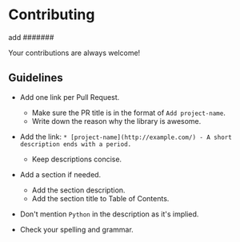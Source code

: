 # Contributing
####

add
#######

Your contributions are always welcome!

## Guidelines

* Add one link per Pull Request.
    * Make sure the PR title is in the format of `Add project-name`.
    * Write down the reason why the library is awesome.
* Add the link: `* [project-name](http://example.com/) - A short description ends with a period.`
    * Keep descriptions concise.


* Add a section if needed.
    * Add the section description.
    * Add the section title to Table of Contents.
* Don't mention `Python` in the description as it's implied.
* Check your spelling and grammar.

